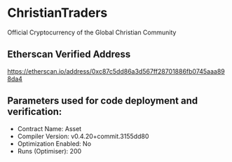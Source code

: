 # ChristianTraders
Official Cryptocurrency of the Global Christian Community

## Etherscan Verified Address
https://etherscan.io/address/0xc87c5dd86a3d567ff28701886fb0745aaa898da4

## Parameters used for code deployment and verification:
- Contract Name:	Asset
- Compiler Version:	v0.4.20+commit.3155dd80
- Optimization Enabled:	No
- Runs (Optimiser): 	200
